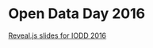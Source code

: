 # Open Data Day 2016
<a href="http://cu-library.github.io/open-data-day-2016/#/">Reveal.js slides for IODD 2016</a>
